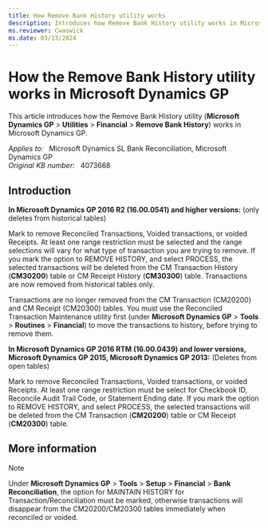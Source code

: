 ```yaml
---
title: How Remove Bank History utility works
description: Introduces how Remove Bank History utility works in Microsoft Dynamics GP.
ms.reviewer: Cwaswick
ms.date: 03/13/2024
---
```

# How the Remove Bank History utility works in Microsoft Dynamics GP

This article introduces how the Remove Bank History utility (**Microsoft Dynamics GP** > **Utilities** > **Financial** > **Remove Bank History**) works in Microsoft Dynamics GP.

_Applies to:_ &nbsp; Microsoft Dynamics SL Bank Reconciliation, Microsoft Dynamics GP  
_Original KB number:_ &nbsp; 4073668

## Introduction

**In Microsoft Dynamics GP 2016 R2 (16.00.0541) and higher versions:** (only deletes from historical tables)

Mark to remove Reconciled Transactions, Voided transactions, or voided Receipts. At least one range restriction must be selected and the range selections will vary for what type of transaction you are trying to remove. If you mark the option to REMOVE HISTORY, and select PROCESS, the selected transactions will be deleted from the CM Transaction History (**CM30200**) table or CM Receipt History (**CM30300**) table. Transactions are now removed from historical tables only.

Transactions are no longer removed from the CM Transaction (CM20200) and CM Receipt (CM20300) tables. You must use the Reconciled Transaction Maintenance utility first (under **Microsoft Dynamics GP** > **Tools** > **Routines** > **Financial**) to move the transactions to history, before trying to remove them.

**In Microsoft Dynamics GP 2016 RTM (16.00.0439) and lower versions, Microsoft Dynamics GP 2015, Microsoft Dynamics GP 2013:** (Deletes from open tables)

Mark to remove Reconciled Transactions, Voided transactions, or voided Receipts. At least one range restriction must be select for Checkbook ID, Reconcile Audit Trail Code, or Statement Ending date. If you mark the option to REMOVE HISTORY, and select PROCESS, the selected transactions will be deleted from the CM Transaction (**CM20200**) table or CM Receipt (**CM20300**) table.

## More information

> [!NOTE]
> Under **Microsoft Dynamics GP** > **Tools** > **Setup** > **Financial** > **Bank Reconciliation**, the option for MAINTAIN HISTORY for Transaction/Reconciliation must be marked, otherwise transactions will disappear from the CM20200/CM20300 tables immediately when reconciled or voided.
